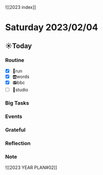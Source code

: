 ![[2023 index]]
# Saturday 2023/02/04
## ☀Today
### Routine
- [x] 🏃run
- [x] 🆎words
- [x] 📻bbc
- [ ] 📘studio
### Big Tasks
### Events
### Grateful
### Reflection
### Note

![[2023 YEAR PLAN#02]]